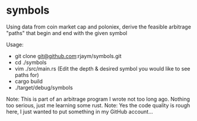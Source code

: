 # symbols

Using data from coin market cap and poloniex, derive the feasible arbitrage "paths" that begin and end with the given symbol

Usage: 
- git clone git@github.com:rjaym/symbols.git
- cd ./symbols
- vim ./src/main.rs (Edit the depth & desired symbol you would like to see paths for)
- cargo build
- ./target/debug/symbols

Note: This is part of an arbitrage program I wrote not too long ago. Nothing too serious, just me learning some rust.
Note: Yes the code quality is rough here, I just wanted to put something in my GitHub account...

